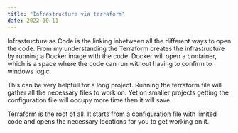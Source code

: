 ```yaml
---
title: "Infrastructure via terraform"
date: 2022-10-11
---
```


Infrastructure as Code is the linking inbetween all the different ways to open the code. From my understanding the Terraform creates the infrastructure by running a Docker image with the code. Docker will open a container, which is a space where the code can run without having to confirm to windows logic. 

This can be very helpfull for a long project. Running the terraform file will gather all the necessary files to work on. Yet on smaller projects getting the configuration file will occupy more time then it will save.

Terraform is the root of all. It starts from a configuration file with limited code and opens the necessary locations for you to get working on it.
